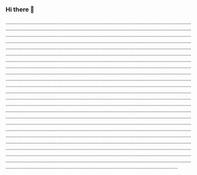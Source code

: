 ### Hi there 👋

.......................................................................................................................................................................................................................................................................................................................................................................................................................................................................................................................................................................................................................................................................................................................................................................................................................................................................................................................................................................................................................................................................................................................................................................................................................................................................................................................................................................................................................................................................................................................................................................................................................................................................................................................................................................................................................................................................................................................................................................................................................................................................................................................................................................................................................................................................................................................................................................................................................................................................................................................................................................................................................................................................................................................................................................................................................................................................................................................................................................................................................................................................................